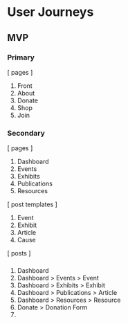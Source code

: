 # User Journeys


## MVP

### Primary

[ pages ]

1. Front
2. About
3. Donate
4. Shop
5. Join



### Secondary



[ pages ]

1. Dashboard
2. Events
3. Exhibits
4. Publications
5. Resources

[ post templates ]

1. Event
2. Exhibit
3. Article
4. Cause

[ posts ]



###

1. Dashboard
2. Dashboard > Events > Event
3. Dashboard > Exhibits > Exhibit
4. Dashboard > Publications > Article
5. Dashboard > Resources > Resource
6. Donate > Donation Form
7.
